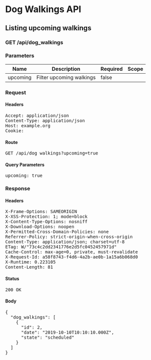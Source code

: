 # Dog Walkings API

## Listing upcoming walkings

### GET /api/dog_walkings

### Parameters

| Name | Description | Required | Scope |
|------|-------------|----------|-------|
| upcoming | Filter upcoming walkings | false |  |

### Request

#### Headers

<pre>Accept: application/json
Content-Type: application/json
Host: example.org
Cookie: </pre>

#### Route

<pre>GET /api/dog_walkings?upcoming=true</pre>

#### Query Parameters

<pre>upcoming: true</pre>

### Response

#### Headers

<pre>X-Frame-Options: SAMEORIGIN
X-XSS-Protection: 1; mode=block
X-Content-Type-Options: nosniff
X-Download-Options: noopen
X-Permitted-Cross-Domain-Policies: none
Referrer-Policy: strict-origin-when-cross-origin
Content-Type: application/json; charset=utf-8
ETag: W/&quot;73c4c2dd2341776e2d5fc0452457971d&quot;
Cache-Control: max-age=0, private, must-revalidate
X-Request-Id: a58f8743-f4d6-4a2b-ae0b-1a15a6b068d0
X-Runtime: 0.223105
Content-Length: 81</pre>

#### Status

<pre>200 OK</pre>

#### Body

<pre>{
  "dog_walkings": [
    {
      "id": 2,
      "date": "2019-10-10T10:10:10.000Z",
      "state": "scheduled"
    }
  ]
}</pre>
